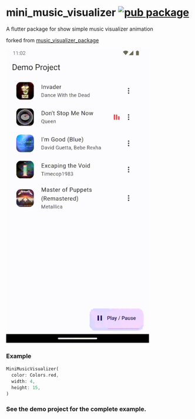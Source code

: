 # mini_music_visualizer [![pub package](https://img.shields.io/pub/v/mini_music_visualizer.svg)](https://pub.dev/packages/mini_music_visualizer)

A flutter package for show simple music visualizer animation

forked from [music_visualizer_package](https://github.com/Rajkumar07793/music_visualizer_package)

<img src="https://github.com/mpcreza/mini_music_visualizer/blob/master/screenshots/screenshot.gif" height="800">

### Example

```dart
MiniMusicVisualizer(
  color: Colors.red,
  width: 4,
  height: 15,
)
```

### See the demo project for the complete example.

